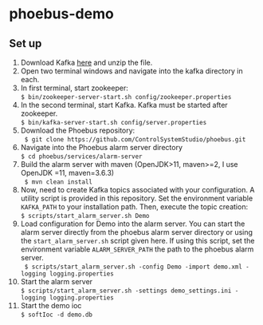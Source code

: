 # phoebus-demo

## Set up

1. Download Kafka [here](https://www.apache.org/dyn/closer.cgi?path=/kafka/2.7.0/kafka_2.13-2.7.0.tgz) and unzip the file. 
2. Open two terminal windows and navigate into the kafka directory in each.  
3. In first terminal, start zookeeper:   
``` $ bin/zookeeper-server-start.sh config/zookeeper.properties ```  
4. In the second terminal, start Kafka. Kafka must be started after zookeeper.  
``` $ bin/kafka-server-start.sh config/server.properties ```  
5. Download the Phoebus repository:  
``` $ git clone https://github.com/ControlSystemStudio/phoebus.git```  
6. Navigate into the Phoebus alarm server directory  
``` $ cd phoebus/services/alarm-server ```  
7. Build the alarm server with maven (OpenJDK>11, maven>=2, I use OpenJDK =11, maven=3.6.3)  
``` $ mvn clean install```  
8. Now, need to create Kafka topics associated with your configuration. A utility script is provided in this repository. Set the environment variable `KAFKA_PATH` to your installation path. Then, execute the topic creation:  
``` $ scripts/start_alarm_server.sh Demo ```  
9. Load configuration for Demo into the alarm server. You can start the alarm server directly from the phoebus alarm server directory or using the  `start_alarm_server.sh` script given here. If using this script, set the environment variable `ALARM_SERVER_PATH` the path to the phoebus alarm server.  
``` $ scripts/start_alarm_server.sh -config Demo -import demo.xml -logging logging.properties```   
10. Start the alarm server  
``` $ scripts/start_alarm_server.sh -settings demo_settings.ini -logging logging.properties ```  
11. Start the demo ioc  
``` $ softIoc -d demo.db ```  


